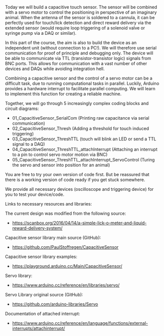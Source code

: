 

Today we will build a capacitive touch sensor. The sensor will be combined with a servo motor to control the positioning in perspective of an imaginary animal. When the antenna of the sensor is soldered to a cannula, it can be perfectly used for touch/lick detection and direct reward delivery via the extended sensor (would require loop triggering of a solenoid valve or syringe pump via a DAQ or similar).

In this part of the course, the aim is also to build the device as an independent unit (without connection to a PC!). We will therefore use serial communication for proof of principle and debugging only. The device will be able to communicate via TTL (transistor-transistor logic) signals from BNC ports. This allows for communication with a vast number of other devices and DAQs while avoiding integration hell.

Combining a capacitive sensor and the control of a servo motor can be a difficult task, due to running computational tasks in parallel. Luckily, Arduino provides a hardware interrupt to facilitate parallel computing. We will learn to implement this function for creating a reliable machine.

Together, we will go through 5 increasingly complex coding blocks and circuit diagrams:

- 01_CapacitiveSensor_SerialCom (Printing raw capacitance via serial communication)
- 02_CapacitiveSensor_Thresh (Adding a threshold for touch induced triggering)
- 03_CapacitiveSensor_ThreshTTL (touch will blink an LED or send a TTL signal to a DAQ)
- 04_CapacitiveSensor_ThreshTTL_attachInterrupt (Attaching an interrupt to a pin to control servo motor motion via BNC)
- 05_CapacitiveSensor_ThreshTTL_attachInterrupt_ServoControl (Turing the servo and sensor into position for an animal)

You are free to try your own version of code first. But be reassured that there is a working version of code ready if you get stuck somewhere.

We provide all necessary devices (oscilloscope and triggering device) for you to test your device/code.





Links to necessary resources and libraries:

The current design was modified from the following source:

- https://scanbox.org/2016/04/14/a-simple-lick-o-meter-and-liquid-reward-delivery-system/


Capacitive sensor library main source (GitHub):

- https://github.com/PaulStoffregen/CapacitiveSensor

Capacitive sensor library examples:

- https://playground.arduino.cc/Main/CapacitiveSensor/


Servo library:

- https://www.arduino.cc/reference/en/libraries/servo/

Servo Library original source (GitHub):

- https://github.com/arduino-libraries/Servo

Documentation of attached interrupt:

- https://www.arduino.cc/reference/en/language/functions/external-interrupts/attachinterrupt/